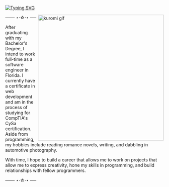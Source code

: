 [![Typing SVG](https://readme-typing-svg.demolab.com?font=Fira+Code&weight=500&size=35&duration=4000&pause=1000&color=8280F7&vCenter=true&multiline=true&random=false&width=450&lines=%E2%95%B0%E2%94%80%E2%96%B8+%E2%9D%9D+%40d4vynn)](https://git.io/typing-svg)

  <img align="right" alt="kuromi gif" width="400"  src="https://www.icegif.com/wp-content/uploads/2023/10/icegif-654.gif">
  
─── ⋆⋅☆⋅⋆ ──

After graduating with my Bachelor's Degree, I intend to work full-time as a software engineer in Florida. I currently have a certificate in web development and am in the process of studying for CompTIA's CySa certification. Aside from programming, my hobbies include reading romance novels, writing, and dabbling in automotive photography. 


With time, I hope to build a career that allows me to work on projects that allow me to express creativity, hone my skills in programming, and build relationships with fellow programmers. 

─── ⋆⋅☆⋅⋆ ──
